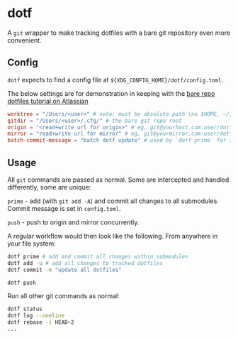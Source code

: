 # dotf

A `git` wrapper to make tracking dotfiles with a bare git repository even more
convenient.

## Config

`dotf` expects to find a config file at `${XDG_CONFIG_HOME}/dotf/config.toml`.

The below settings are for demonstration in keeping with the
[bare repo dotfiles tutorial on Atlassian](https://www.atlassian.com/git/tutorials/dotfiles)

```toml
worktree = "/Users/<user>" # note: must be absolute path (no $HOME, ~/, etc.. yet)
gitdir = "/Users/<user>/.cfg/" # the bare git repo root
origin = "<read+write url for origin>" # eg, git@yourhost.com:user/dotfiles
mirror = "read+write url for mirror" # eg, git@yourmirror.com:user/dotfiles
batch-commit-message = "batch dotf update" # used by `dotf prime` for submodule commit message
```

## Usage

All `git` commands are passed as normal. Some are intercepted and handled
differently, some are unique:

`prime` - add (with `git add -A`) and commit all changes to all submodules.
Commit message is set in `config.toml`.

`push` - push to origin and mirror concurrently.

A regular workflow would then look like the following. From anywhere in your
file system:

```bash
dotf prime # add and commit all changes within submodules
dotf add -u # add all changes to tracked dotfiles
dotf commit -m "update all dotfiles"

dotf push
```

Run all other git commands as normal:

```bash
dotf status
dotf log --oneline
dotf rebase -i HEAD~2
...
```
